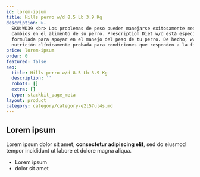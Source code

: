 ```yaml
---
id: lorem-ipsum
title: Hills perro w/d 8.5 Lb 3.9 Kg
description: >-
  SKU:WD39 <br> Los problemas de peso pueden manejarse exitosamente mediante
  cambios en el alimento de su perro. Prescription Diet w/d está especialmente
  formulada para apoyar en el manejo del peso de tu perro. De hecho, w/d es
  nutrición clínicamente probada para condiciones que responden a la fibra
price: lorem-ipsum
order: 0
featured: false
seo:
  title: Hills perro w/d 8.5 Lb 3.9 Kg
  description: ''
  robots: []
  extra: []
  type: stackbit_page_meta
layout: product
category: category/category-e2l57ul4s.md
---
```

## Lorem ipsum

Lorem ipsum dolor sit amet, **consectetur adipiscing elit**, sed do eiusmod tempor incididunt ut labore et dolore magna aliqua.

- Lorem ipsum
- dolor sit amet